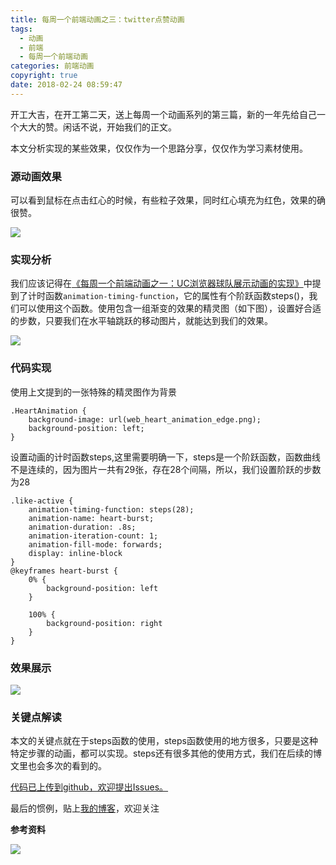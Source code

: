 ```yaml
---
title: 每周一个前端动画之三：twitter点赞动画
tags:
  - 动画
  - 前端
  - 每周一个前端动画
categories: 前端动画
copyright: true
date: 2018-02-24 08:59:47
---
```

开工大吉，在开工第二天，送上每周一个动画系列的第三篇，新的一年先给自己一个大大的赞。闲话不说，开始我们的正文。

本文分析实现的某些效果，仅仅作为一个思路分享，仅仅作为学习素材使用。

<!--more-->
### 源动画效果
可以看到鼠标在点击红心的时候，有些粒子效果，同时红心填充为红色，效果的确很赞。

![](http://oankigr4l.bkt.clouddn.com/week3_twitter_like.gif)
### 实现分析
我们应该记得在[《每周一个前端动画之一：UC浏览器球队展示动画的实现》](https://juejin.im/post/5a74902e5188257a64266f83)中提到了计时函数`animation-timing-function`，它的属性有个阶跃函数steps()，我们可以使用这个函数。使用包含一组渐变的效果的精灵图（如下图），设置好合适的步数，只要我们在水平轴跳跃的移动图片，就能达到我们的效果。

![](http://oankigr4l.bkt.clouddn.com/week3_twitter_heart.png)

### 代码实现

使用上文提到的一张特殊的精灵图作为背景

```
.HeartAnimation {
    background-image: url(web_heart_animation_edge.png);
    background-position: left;
}
```

设置动画的计时函数steps,这里需要明确一下，steps是一个阶跃函数，函数曲线不是连续的，因为图片一共有29张，存在28个间隔，所以，我们设置阶跃的步数为28

```
.like-active {
    animation-timing-function: steps(28);
    animation-name: heart-burst;
    animation-duration: .8s;
    animation-iteration-count: 1;
    animation-fill-mode: forwards;
    display: inline-block
}
@keyframes heart-burst {
    0% {
        background-position: left
    }

    100% {
        background-position: right
    }
}
```

### 效果展示

![](http://oankigr4l.bkt.clouddn.com/week3_my_like.gif)

### 关键点解读
本文的关键点就在于steps函数的使用，steps函数使用的地方很多，只要是这种特定步骤的动画，都可以实现。steps还有很多其他的使用方式，我们在后续的博文里也会多次的看到的。

[代码已上传到github，欢迎提出Issues。](https://github.com/zhyjor/animation-css-demos.git)

最后的惯例，贴上[我的博客](https://github.com/zhyjor/homepage-index)，欢迎关注



**参考资料**
[]()

![](http://oankigr4l.bkt.clouddn.com/wexin.png)